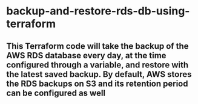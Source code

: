 # backup-and-restore-rds-db-using-terraform 
## This Terraform code will take the backup of the AWS RDS database every day, at the time configured through a variable, and restore with the latest saved backup. By default, AWS stores the RDS backups on S3 and its retention period can be configured as well
